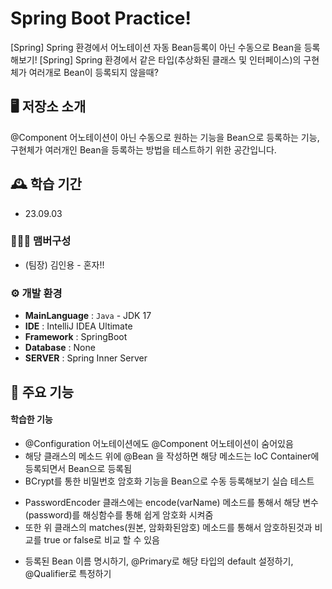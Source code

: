 # Spring Boot Practice!
[Spring] Spring 환경에서 어노테이션 자동 Bean등록이 아닌 수동으로 Bean을 등록해보기!
[Spring] Spring 환경에서 같은 타입(추상화된 클래스 및 인터페이스)의 구현체가 여러개로 Bean이 등록되지 않을때? 

## 🖥️ 저장소 소개
@Component 어노테이션이 아닌 수동으로 원하는 기능을 Bean으로 등록하는 기능, 구현체가 여러개인 Bean을 등록하는 방법을 테스트하기 위한 공간입니다.

## 🕰️ 학습 기간
* 23.09.03

### 🧑‍🤝‍🧑 맴버구성
- (팀장) 김인용 - 혼자!!

### ⚙️ 개발 환경
- **MainLanguage** : `Java` - JDK 17
- **IDE** : IntelliJ IDEA Ultimate
- **Framework** : SpringBoot
- **Database** : None
- **SERVER** : Spring Inner Server

## 📌 주요 기능
#### 학습한 기능
* @Configuration 어노테이션에도 @Component 어노테이션이 숨어있음
* 해당 클래스의 메소드 위에     @Bean 을 작성하면 해당 메소드는 IoC Container에 등록되면서 Bean으로 등록됨
* BCrypt를 통한 비밀번호 암호화 기능을 Bean으로 수동 등록해보기 실습 테스트
- PasswordEncoder 클래스에는 encode(varName) 메소드를 통해서 해당 변수(password)를 해싱함수를 통해 쉽게 암호화 시켜줌
- 또한 위 클래스의 matches(원본, 암화화된암호) 메소드를 통해서 암호하된것과 비교를 true or false로 비교 할 수 있음
* 등록된 Bean 이름 명시하기, @Primary로 해당 타입의 default 설정하기, @Qualifier로 특정하기